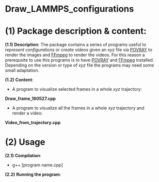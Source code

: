 # Draw_LAMMPS_configurations
# (1) Package description & content:

**(1.1)** **Description**: The package contains a series of programs useful to *represent configurations* or *create videos* given an *xyz* file via [POVRAY](http://www.povray.org/) to render the images and [FFmpeg](https://ffmpeg.org/) to render the videos. For this reason a prerequsite to use this programs is to have [POVRAY](http://www.povray.org/) and [FFmpeg](https://ffmpeg.org/) installed. Depending on the version or type of *xyz* file the programs may need some small adaptation.

**(1.2)** **Content**:

- A program to visualize selected frames in a whole *xyz* trajectory:

**Draw_frame_160527.cpp**

- A program to visualize all the frames in a whole *xyz* trajectory and render a video:

**Video_from_trajectory.cpp**

# (2) Usage

**(2.1)** **Compilation**:

- g++ [program name.cpp]

**(2.2)** **Running the program**:
